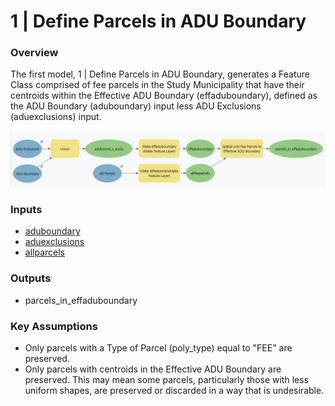 # 1 | Define Parcels in ADU Boundary

### Overview

The first model, 1 | Define Parcels in ADU Boundary, generates a Feature Class comprised of fee parcels in the Study Municipality that have their centroids within the Effective ADU Boundary (effaduboundary), defined as the ADU Boundary (aduboundary) input less ADU Exclusions (aduexclusions) input.

![ModelBuilder Screenshot. Click to expand.](../.gitbook/assets/Model1-2.png)

### Inputs

* [aduboundary](../analysis-preparation/spatial-inputs/1-1.-adu-boundary.md)
* [aduexclusions](../analysis-preparation/spatial-inputs/1-2.-adu-exclusions.md)
* [allparcels](../analysis-preparation/spatial-inputs/1-3.-all-parcels.md)

### Outputs

* parcels\_in\_effaduboundary

### Key Assumptions

* Only parcels with a Type of Parcel (poly\_type) equal to "FEE" are preserved.
* Only parcels with centroids in the Effective ADU Boundary are preserved. This may mean some parcels, particularly those with less uniform shapes, are preserved or discarded in a way that is undesirable.

